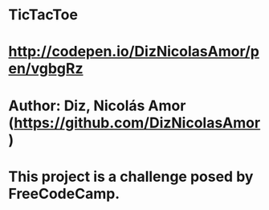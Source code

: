 # TicTacToe

# http://codepen.io/DizNicolasAmor/pen/vgbgRz 
# Author:  Diz, Nicolás Amor (https://github.com/DizNicolasAmor)
# This project is a challenge posed by FreeCodeCamp.
